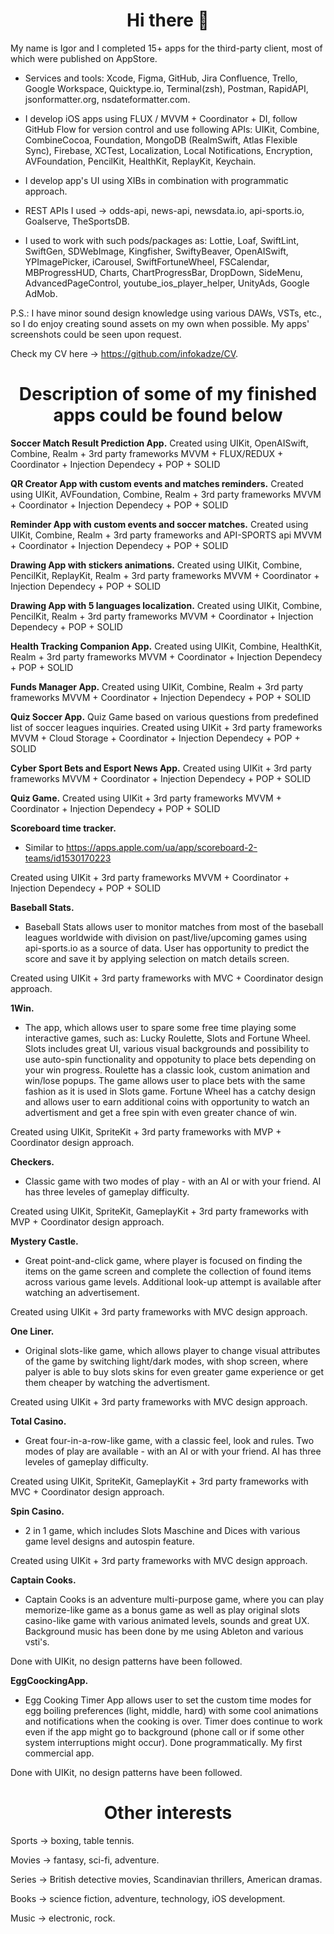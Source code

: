  <h1 align="center"> Hi there 📱 </h1> 

My name is Igor and I completed 15+ apps for the third-party client, most of which were published on AppStore.

- Services and tools:
 Xcode, Figma, GitHub, Jira Confluence, Trello, Google Workspace, Quicktype.io, Terminal(zsh), Postman, RapidAPI, jsonformatter.org, nsdateformatter.com.

- I develop iOS apps using FLUX / MVVM + Coordinator + DI,  follow GitHub Flow for version control and use following APIs:
UIKit, Combine, CombineCocoa, Foundation, MongoDB (RealmSwift, Atlas Flexible Sync), Firebase, XCTest, Localization, Local Notifications, Encryption, AVFoundation, PencilKit, HealthKit, ReplayKit, Keychain. 

- I develop app's UI using XIBs in combination with programmatic approach.
  
- REST APIs I used -> odds-api, news-api, newsdata.io, api-sports.io, Goalserve, TheSportsDB.

- I used to work with such pods/packages as: Lottie, Loaf, SwiftLint, SwiftGen, SDWebImage, Kingfisher, SwiftyBeaver, OpenAISwift, YPImagePicker, iCarousel, SwiftFortuneWheel, FSCalendar, MBProgressHUD, Charts, ChartProgressBar, DropDown, SideMenu, AdvancedPageControl, youtube_ios_player_helper, UnityAds, Google AdMob.

P.S.: I have minor sound design knowledge using various DAWs, VSTs, etc., so I do enjoy creating sound assets on my own when possible.
My apps' screenshots could be seen upon request.

Check my CV here -> https://github.com/infokadze/CV.

<h1 align="center"> Description of some of my finished apps could be found below </h1>

**Soccer Match Result Prediction App.**
Created using UIKit, OpenAISwift, Combine, Realm + 3rd party frameworks
MVVM + FLUX/REDUX + Coordinator + Injection Dependecy + POP + SOLID

**QR Creator App with custom events and matches reminders.**
Created using UIKit, AVFoundation, Combine, Realm + 3rd party frameworks
MVVM + Coordinator + Injection Dependecy + POP + SOLID

**Reminder App with custom events and soccer matches.**
Created using UIKit, Combine, Realm + 3rd party frameworks and API-SPORTS api
MVVM + Coordinator + Injection Dependecy + POP + SOLID

**Drawing App with stickers animations.**
Created using UIKit, Combine, PencilKit, ReplayKit, Realm + 3rd party frameworks 
MVVM + Coordinator + Injection Dependecy + POP + SOLID

**Drawing App with 5 languages localization.**
Created using UIKit, Combine, PencilKit, Realm + 3rd party frameworks 
MVVM + Coordinator + Injection Dependecy + POP + SOLID

**Health Tracking Companion App.**
Created using UIKit, Combine, HealthKit, Realm + 3rd party frameworks 
MVVM + Coordinator + Injection Dependecy + POP + SOLID

**Funds Manager App.**
Created using UIKit, Combine, Realm + 3rd party frameworks 
MVVM + Coordinator + Injection Dependecy + POP + SOLID

**Quiz Soccer App.**
Quiz Game based on various questions from predefined list of soccer leagues inquiries.
Created using UIKit + 3rd party frameworks MVVM + Cloud Storage + Coordinator + Injection Dependecy + POP + SOLID

**Cyber Sport Bets and Esport News App.**
Created using UIKit + 3rd party frameworks 
MVVM + Coordinator + Injection Dependecy + POP + SOLID

**Quiz Game.**
Created using UIKit + 3rd party frameworks 
MVVM + Coordinator + Injection Dependecy + POP + SOLID

**Scoreboard time tracker.**
* Similar to https://apps.apple.com/ua/app/scoreboard-2-teams/id1530170223

Created using UIKit + 3rd party frameworks 
MVVM + Coordinator + Injection Dependecy + POP + SOLID

**Baseball Stats.**
* Baseball Stats allows user to monitor matches from most of the baseball leagues worldwide with division on past/live/upcoming games using api-sports.io as a source of data. User has opportunity to predict the score and save it by applying selection on match details screen.

Created using UIKit + 3rd party frameworks with MVC + Coordinator design approach.

**1Win.**
* The app, which allows user to spare some free time playing some interactive games, such as: Lucky Roulette, Slots and Fortune Wheel. Slots includes great UI, various visual backgrounds and possibility to use auto-spin functionality and oppotunity to place bets depending on your win progress. Roulette has a classic look, custom animation and win/lose popups. The game allows user to place bets with the same fashion as it is used in Slots game. Fortune Wheel has a catchy design and allows user to earn additional coins with opportunity to watch an advertisment and get a free spin with even greater chance of win.

Created using UIKit, SpriteKit + 3rd party frameworks with MVP + Coordinator design approach.

**Checkers.**
* Classic game with two modes of play - with an AI or with your friend. AI has three leveles of gameplay difficulty.

Created using UIKit, SpriteKit, GameplayKit + 3rd party frameworks with MVP + Coordinator design approach.

**Mystery Castle.**
* Great point-and-click game, where player is focused on finding the items on the game screen and complete the collection of found items across various game levels. Additional look-up attempt is available after watching an advertisement. 

Created using UIKit + 3rd party frameworks with MVC design approach.

**One Liner.**
* Original slots-like game, which allows player to change visual attributes of the game by switching light/dark modes, with shop screen, where palyer is able to buy slots skins for even greater game experience or get them cheaper by watching the advertisment.

Created using UIKit + 3rd party frameworks with MVC design approach.

**Total Casino.**
* Great four-in-a-row-like game, with a classic feel, look and rules. Two modes of play are available - with an AI or with your friend. AI has three leveles of gameplay difficulty.

Created using UIKit, SpriteKit, GameplayKit + 3rd party frameworks with MVC + Coordinator design approach.

**Spin Casino.**
* 2 in 1 game, which includes Slots Maschine and Dices with various game level designs and autospin feature.

Created using UIKit + 3rd party frameworks with MVC design approach.

**Captain Cooks.**
* Captain Cooks is an adventure multi-purpose game, where you can play memorize-like game as a bonus game as well as play original slots casino-like game with various animated levels, sounds and great UX. Background music has been done by me using Ableton and various vsti's.

Done with UIKit, no design patterns have been followed.

**EggCoockingApp.**
* Egg Cooking Timer App allows user to set the custom time modes for egg boiling preferences (light, middle, hard) with some cool animations and notifications  when the cooking is over. Timer does continue to work even if the app might go to background (phone call or if some other system interruptions might occur). Done programmatically. My first commercial app.

Done with UIKit, no design patterns have been followed.

 <h1 align="center"> Other interests </h1> 
 
Sports -> boxing, table tennis. 

Movies -> fantasy, sci-fi, adventure.

Series -> British detective movies, Scandinavian thrillers, American dramas.

Books -> science fiction, adventure, technology, iOS development. 

Music -> electronic, rock.

